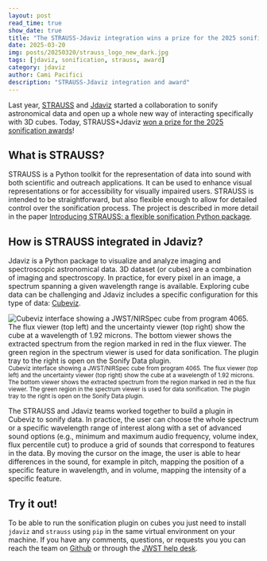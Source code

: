 ```yaml
---
layout: post
read_time: true
show_date: true
title: "The STRAUSS-Jdaviz integration wins a prize for the 2025 sonification awards"
date: 2025-03-20
img: posts/20250320/strauss_logo_new_dark.jpg
tags: [jdaviz, sonification, strauss, award]
category: jdaviz
author: Cami Pacifici
description: "STRAUSS-Jdaviz integration and award"
---
```


Last year, [STRAUSS](https://strauss.readthedocs.io/en/latest/) and [Jdaviz](https://jdaviz.readthedocs.io/en/stable/)
started a collaboration to sonify astronomical data and open up a whole new way of interacting specifically with 3D cubes.
Today, STRAUSS+Jdaviz [won a prize for the 2025 sonification awards](https://sonification.design/#Jdaviz)!

## What is STRAUSS?
STRAUSS is a Python toolkit for the representation of data into sound with both scientific and outreach applications.
It can be used to enhance visual representations or for accessibility for visually impaired users.
STRAUSS is intended to be straightforward, but also flexible enough to allow for detailed control over
the sonification process. The project is described in more detail in the paper
[Introducing STRAUSS: a flexible sonification Python package](https://arxiv.org/abs/2311.16847).

## How is STRAUSS integrated in Jdaviz?
Jdaviz is a Python package to visualize and analyze imaging and spectroscopic astronomical data.
3D dataset (or cubes) are a combination of imaging and spectroscopy. In practice, for every pixel in an image,
a spectrum spanning a given wavelength range is available. Exploring cube data can be challenging and
Jdaviz includes a specific configuration for this type of data: [Cubeviz](https://jdaviz.readthedocs.io/en/stable/cubeviz/index.html).

![Cubeviz interface showing a JWST/NIRSpec cube from program 4065. The flux viewer (top left) and the uncertainty viewer (top right)
show the cube at a wavelength of 1.92 microns. The bottom viewer shows the extracted spectrum from the region marked
in red in the flux viewer. The green region in the spectrum viewer is used for data sonification.
The plugin tray to the right is open on the Sonify Data plugin.](./assets/img/posts/20250320/cubeviz_sonify.png)
<small>Cubeviz interface showing a JWST/NIRSpec cube from program 4065. The flux viewer (top left) and the uncertainty viewer (top right)
show the cube at a wavelength of 1.92 microns. The bottom viewer shows the extracted spectrum from the region marked
in red in the flux viewer. The green region in the spectrum viewer is used for data sonification.
The plugin tray to the right is open on the Sonify Data plugin.</small>

The STRAUSS and Jdaviz teams worked together to build a plugin in Cubeviz to sonify data. In practice,
the user can choose the whole spectrum or a specific wavelength range of interest along with a set of
advanced sound options (e.g., minimum and maximum audio frequency, volume index, flux percentile cut)
to produce a grid of sounds that correspond to features in the data. By moving the cursor on the image,
the user is able to hear differences in the sound, for example in pitch, mapping the position of a specific feature in wavelength,
and in volume, mapping the intensity of a specific feature.

## Try it out!
To be able to run the sonification plugin on cubes you just need to install `jdaviz` and `strauss` using `pip` in the
same virtual environment on your machine. If you have any comments, questions, or requests you
you can reach the team on [Github](https://github.com/spacetelescope/jdaviz) or through the
[JWST help desk](https://stsci.service-now.com/jwst).

